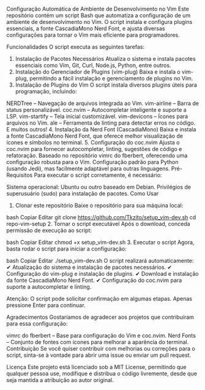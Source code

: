 Configuração Automática de Ambiente de Desenvolvimento no Vim
Este repositório contém um script Bash que automatiza a configuração de um ambiente de desenvolvimento no Vim. O script instala e configura plugins essenciais, a fonte CascadiaMono Nerd Font, e ajusta diversas configurações para tornar o Vim mais eficiente para programadores.

Funcionalidades
O script executa as seguintes tarefas:

1. Instalação de Pacotes Necessários
Atualiza o sistema e instala pacotes essenciais como Vim, Git, Curl, Node.js, Python, entre outros.
2. Instalação do Gerenciador de Plugins (vim-plug)
Baixa e instala o vim-plug, permitindo a fácil instalação e gerenciamento de plugins no Vim.
3. Instalação de Plugins do Vim
O script instala diversos plugins úteis para programação, incluindo:

NERDTree – Navegação de arquivos integrada ao Vim.
vim-airline – Barra de status personalizável.
coc.nvim – Autocompletar inteligente e suporte a LSP.
vim-startify – Tela inicial customizável.
vim-devicons – Ícones para arquivos no Vim.
ale – Ferramenta de linting para detectar erros no código.
E muitos outros!
4. Instalação da Nerd Font (CascadiaMono)
Baixa e instala a fonte CascadiaMono Nerd Font, que oferece melhor visualização de ícones e símbolos no terminal.
5. Configuração do coc.nvim
Ajusta o coc.nvim para fornecer autocompletar, linting, sugestões de código e refatoração.
Baseado no repositório vimrc do fberbert, oferecendo uma configuração robusta para o Vim.
Configuração padrão para Python (usando Jedi), mas facilmente adaptável para outras linguagens.
Pré-Requisitos
Para executar o script corretamente, é necessário:

Sistema operacional: Ubuntu ou outro baseado em Debian.
Privilégios de superusuário (sudo) para instalação de pacotes.
Como Usar
1. Clonar este repositório
Baixe o repositório para sua máquina local:

bash
Copiar
Editar
git clone https://github.com/Tkzito/setup_vim-dev.sh
cd repo-vim-setup
2. Tornar o script executável
Após o download, conceda permissão de execução ao script:

bash
Copiar
Editar
chmod +x setup_vim-dev.sh
3. Executar o script
Agora, basta rodar o script para iniciar a configuração:

bash
Copiar
Editar
./setup_vim-dev.sh
O script realizará automaticamente:
✔ Atualização do sistema e instalação de pacotes necessários.
✔ Configuração do vim-plug e instalação de plugins.
✔ Download e instalação da fonte CascadiaMono Nerd Font.
✔ Configuração do coc.nvim para suporte a autocompletar e linting.

Atenção: O script pode solicitar confirmação em algumas etapas. Apenas pressione Enter para continuar.

Agradecimentos
Gostaríamos de agradecer aos projetos que contribuíram para essa configuração:

vimrc do fberbert – Base para configuração do Vim e coc.nvim.
Nerd Fonts – Conjunto de fontes com ícones para melhorar a aparência do terminal.
Contribuição
Se você quiser contribuir com melhorias ou correções para o script, sinta-se à vontade para abrir uma issue ou enviar um pull request.

Licença
Este projeto está licenciado sob a MIT License, permitindo que qualquer pessoa use, modifique e distribua o código livremente, desde que seja mantida a atribuição ao autor original.
